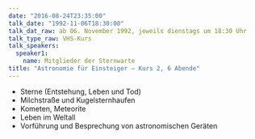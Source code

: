 ```yaml
---
date: "2016-08-24T23:35:00"
talk_date: "1992-11-06T18:30:00"
talk_dat_raw: ab 06. November 1992, jeweils dienstags um 18:30 Uhr
talk_type_raw: VHS-Kurs
talk_speakers:
  speaker1:
    name: Mitglieder der Sternwarte
title: "Astronomie für Einsteiger – Kurs 2, 6 Abende"
---
```


- Sterne (Entstehung, Leben und Tod)
- Milchstraße und Kugelsternhaufen
- Kometen, Meteorite
- Leben im Weltall
- Vorführung und Besprechung von astronomischen Geräten
